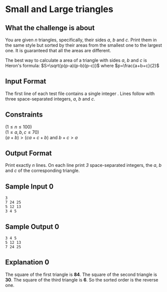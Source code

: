 # Small and Large triangles

## What the challenge is about

You are given *n* triangles, specifically, their sides *a*, *b* and *c*. Print them in the same style but sorted by their areas from the smallest one to the largest one. It is guaranteed that all the areas are different.

The best way to calculate a area of a triangle with sides *a*, *b* and *c* is Heron's formula:
$S=\sqrt{p(p-a)(p-b)(p-c)}$ where $p=\frac{a+b+c}{2}$

## Input Format

The first line of each test file contains a single integer .  Lines follow with three space-separated integers, *a*, *b* and *c*.

## Constraints

$(1 \leq n \leq 100)$  
$(1 \leq a,b,c \leq 70)$  
$(a+b) > (ca+c+b) \ \text{and} \ b+c > a$  

## Output Format
Print exactly *n* lines. On each line print *3* space-separated integers, the *a*, *b* and *c* of the corresponding triangle.

## Sample Input 0
```
3
7 24 25
5 12 13
3 4 5
```
## Sample Output 0
```
3 4 5
5 12 13
7 24 25
```
## Explanation 0

The square of the first triangle is **84**. The square of the second triangle is **30**. The square of the third triangle is **6**. So the sorted order is the reverse one.